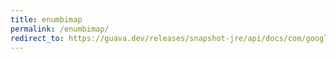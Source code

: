 ```yaml
---
title: enumbimap
permalink: /enumbimap/
redirect_to: https://guava.dev/releases/snapshot-jre/api/docs/com/google/common/collect/EnumBiMap.html
---
```

